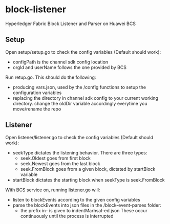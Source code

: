 
# block-listener

Hyperledger Fabric Block Listener and Parser on Huawei BCS

## Setup

Open setup/setup.go to check the config variables (Default should work):
- configPath is the channel sdk config location 
- orgId and userName follows the one provided by BCS

Run retup.go. This should do the following:
- producing vars.json, used by the /config functions to setup the configuration variables
- replacing the directory in channel sdk config to your current working directory.
  change the oldDir variable accordingly everytime you move/rename the repo
  
## Listener

Open listener/listener.go to check the config variables (Default should work):
- seekType dictates the listening behavior. There are three types:
  - seek.Oldest goes from first block
  - seek.Newest goes from the last block
  - seek.FromBlock goes from a given block, dictated by startBlock variable
- startBlock dictates the starting block when seekType is seek.FromBlock

With BCS service on, running listener.go will:
- listen to blockEvents according to the given config variables
- parse the blockEvents into json files in the /block-event-parses folder:
  - the prefix in- is given to indentMarhsal-ed json
These occur continuously until the process is interrupted
